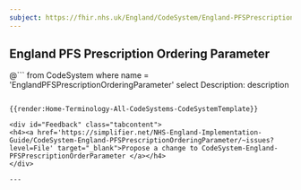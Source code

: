 ```yaml
---
subject: https://fhir.nhs.uk/England/CodeSystem/England-PFSPrescriptionOrderingParameter
---
```

## England PFS Prescription Ordering Parameter
@```
from
	CodeSystem
where
	name = 'EnglandPFSPrescriptionOrderingParameter'
select
	Description: description
```

{{render:Home-Terminology-All-CodeSystems-CodeSystemTemplate}}

<div id="Feedback" class="tabcontent">
<h4><a href='https://simplifier.net/NHS-England-Implementation-Guide/CodeSystem-England-PFSPrescriptionOrderingParameter/~issues?level=File' target="_blank">Propose a change to CodeSystem-England-PFSPrescriptionOrderParameter </a></h4>
</div>

---
